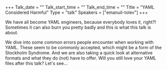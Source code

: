 +++
Talk_date = ""
Talk_start_time = ""
Talk_end_time = ""
Title = "YAML Considered Harmful"
Type = "talk"
Speakers = ["emanuil-tolev"]
+++

We have all become YAML engineers, because everybody loves it, right?! Sometimes it can also burn you pretty badly and this is what this talk is about.

We dive into some common errors people encounter when working with YAML. These seem to be commonly accepted, which might be a form of the Stockholm Syndrome. And we are also taking a quick look at alternative formats and what they do (not) have to offer. Will you still love your YAML files after this talk? Let's see...
